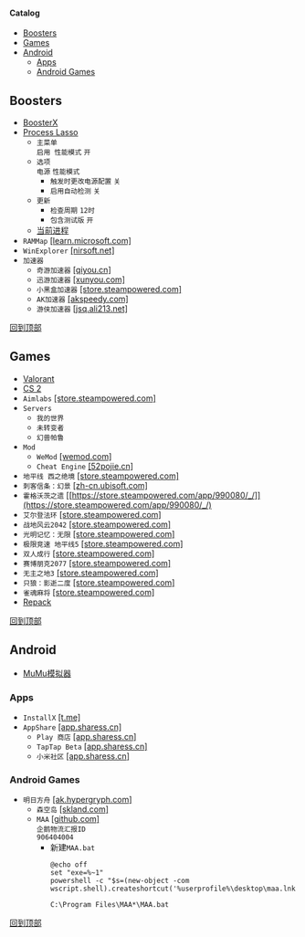 #### Catalog
- [Boosters](#booster)
- [Games](#games)
- [Android](#android)
  - [Apps](#apps)
  - [Android Games](#android-games)
## Boosters
* [BoosterX](/windows/games/boosterx.md)
* [Process Lasso](/windows/games/process-lasso/process-lasso.md)
  * `主菜单`  
`启用 性能模式` `开`
  * `选项`  
`电源` `性能模式`
    * `触发时更改电源配置` `关`
    * `启用自动检测` `关`
  * `更新`
    * `检查周期` `12时`
    * `包含测试版` `开`
  * [当前进程](/windows/games/process-lasso/process-lasso.md)
* `RAMMap` [[learn.microsoft.com]](https://learn.microsoft.com/zh-cn/sysinternals/downloads/rammap)
* `WinExplorer` [[nirsoft.net]](https://www.nirsoft.net/utils/winexp.html)
* `加速器`
  * `奇游加速器` [[qiyou.cn]](https://www.qiyou.cn/)
  * `迅游加速器` [[xunyou.com]](https://www.xunyou.com/)
  * `小黑盒加速器` [[store.steampowered.com]](https://store.steampowered.com/app/1447430/_/)
  * `AK加速器` [[akspeedy.com]](https://www.akspeedy.com/)
  * `游侠加速器` [[jsq.ali213.net]](https://jsq.ali213.net/home)

[回到顶部](#catalog)
## Games
* [Valorant](/windows/games/valorant.md)
* [CS 2](/windows/games/cs-2/cs-2.md)
* `Aimlabs` [[store.steampowered.com]](https://store.steampowered.com/app/714010/Aimlabs/)
* `Servers`
  * `我的世界`
  * `未转变者`
  * `幻兽帕鲁`
* `Mod`
  * `WeMod` [[wemod.com]](https://www.wemod.com/zh)
  * `Cheat Engine` [[52pojie.cn]](https://www.52pojie.cn/thread-1844927-1-1.html)
* `地平线 西之绝境` [[store.steampowered.com]](https://store.steampowered.com/app/2420110/_/)
* `刺客信条：幻景` [[zh-cn.ubisoft.com]](https://zh-cn.ubisoft.com/acm/)
* `霍格沃茨之遗` [[https://store.steampowered.com/app/990080/_/]](https://store.steampowered.com/app/990080/_/)
* `艾尔登法环` [[store.steampowered.com]](https://store.steampowered.com/app/1245620/_/)
* `战地风云2042` [[store.steampowered.com]](https://store.steampowered.com/app/1517290/_2042/)
* `光明记忆：无限` [[store.steampowered.com]](https://store.steampowered.com/app/1178830/_/)
* `极限竞速 地平线5` [[store.steampowered.com]](https://store.steampowered.com/app/1551360/_5/)
* `双人成行` [[store.steampowered.com]](https://store.steampowered.com/app/1426210/_/)
* `赛博朋克2077` [[store.steampowered.com]](https://store.steampowered.com/app/1091500/_2077/)
* `无主之地3` [[store.steampowered.com]](https://store.steampowered.com/app/397540/3/)
* `只狼：影逝二度` [[store.steampowered.com]](https://store.steampowered.com/app/814380/Sekiro_Shadows_Die_Twice__GOTY_Edition/)
* `雀魂麻将` [[store.steampowered.com]](https://store.steampowered.com/app/1329410/MahjongSoul/)
* [Repack](/windows/games/repack/repack.md)

[回到顶部](#catalog)
## Android
* [MuMu模拟器](/windows/games/mumu/mumu.md)  
### Apps
* `InstallX` [[t.me]](https://t.me/rosan_installer)
* `AppShare` [[app.sharess.cn]](https://app.sharess.cn/)
  * `Play 商店` [[app.sharess.cn]](https://app.sharess.cn/page/app/detail?id=WeHbJPzZT5fPcIg0OcfyEQ%3D%3D)
  * `TapTap Beta` [[app.sharess.cn]](https://app.sharess.cn/page/app/detail?id=uKdpOZwE_Ee206IENPN4Iw%3D%3D)
  * `小米社区` [[app.sharess.cn]](https://app.sharess.cn/page/app/detail?id=4NinYjva2iboQbuoehzxOw)

### Android Games
* `明日方舟` [[ak.hypergryph.com]](https://ak.hypergryph.com/#index)
  * `森空岛` [[skland.com]](https://www.skland.com/)
  * `MAA` [[github.com]](https://github.com/MaaAssistantArknights/MaaRelease/releases)  
`企鹅物流汇报ID`  
`906404004`
    * 新建`MAA.bat`
      ```
      @echo off
      set "exe=%~1"
      powershell -c "$s=(new-object -com wscript.shell).createshortcut('%userprofile%\desktop\maa.lnk');$s.targetpath='%exe%';$s.workingdirectory='%~dp1';$s.save()"
      ```
      `C:\Program Files\MAA*\MAA.bat`

[回到顶部](#catalog)